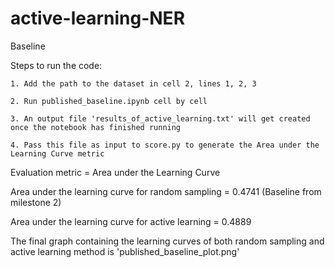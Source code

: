 # active-learning-NER

Baseline

Steps to run the code:

	1. Add the path to the dataset in cell 2, lines 1, 2, 3
	
	2. Run published_baseline.ipynb cell by cell
	
	3. An output file 'results_of_active_learning.txt' will get created once the notebook has finished running
	
	4. Pass this file as input to score.py to generate the Area under the Learning Curve metric 
	

Evaluation metric = Area under the Learning Curve

Area under the learning curve for random sampling = 0.4741 (Baseline from milestone 2)

Area under the learning curve for active learning = 0.4889

The final graph containing the learning curves of both random sampling and active learning method is 'published_baseline_plot.png'
